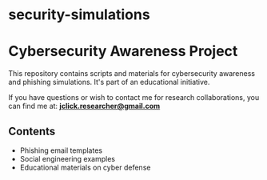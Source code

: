 # security-simulations
# Cybersecurity Awareness Project

This repository contains scripts and materials for cybersecurity awareness and phishing simulations. It's part of an educational initiative.

If you have questions or wish to contact me for research collaborations, you can find me at: **jclick.researcher@gmail.com**

## Contents
- Phishing email templates
- Social engineering examples
- Educational materials on cyber defense
